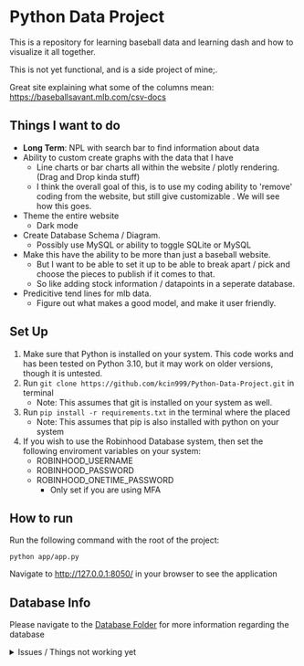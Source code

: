 # Python Data Project
This is a repository for learning baseball data and learning dash and how to visualize it all together. 

This is not yet functional, and is a side project of mine;.

Great site explaining what some of the columns mean: https://baseballsavant.mlb.com/csv-docs

## Things I want to do
* **Long Term**: NPL with search bar to find information about data
* Ability to custom create graphs with the data that I have
    * Line charts or bar charts all within the website / plotly rendering. (Drag and Drop kinda stuff)
    * I think the overall goal of this, is to use my coding ability to 'remove' coding from the website, but still give customizable . We will see how this goes.
* Theme the entire website
    * Dark mode
* Create Database Schema / Diagram. 
    * Possibly use MySQL or ability to toggle SQLite or MySQL
* Make this have the ability to be more than just a baseball website. 
    * But I want to be able to set it up to be able to break apart / pick and choose the pieces to publish if it comes to that. 
    * So like adding stock information / datapoints in a seperate database.
* Predicitive tend lines for mlb data.
    * Figure out what makes a good model, and make it user friendly. 

## Set Up
1. Make sure that Python is installed on your system. This code works and has been tested on Python 3.10, but it may work on older versions, though it is untested. 
2. Run `git clone https://github.com/kcin999/Python-Data-Project.git` in terminal
    * Note: This assumes that git is installed on your system as well.
3. Run `pip install -r requirements.txt` in the terminal where the placed
    * Note: This assumes that pip is also installed with python on your system
4. If you wish to use the Robinhood Database system, then set the following enviroment variables on your system:
    * ROBINHOOD_USERNAME
    * ROBINHOOD_PASSWORD
    * ROBINHOOD_ONETIME_PASSWORD
        * Only set if you are using MFA

## How to run
Run the following command with the root of the project:
```
python app/app.py
```

Navigate to http://127.0.0.1:8050/ in your browser to see the application

## Database Info
Please navigate to the [Database Folder](app/database/) for more information regarding the database

<details>
    <summary>Issues / Things not working yet</summary>
    <h2>Sphnix Documenation</h2>
    <p>
        This code is documenated using Sphinx Standards. If you wish to create the documentation to show in the app, then run the [create_docs.bat](/create_docs.bat) file
        I have the docsite working when commenting out the dash.register_page functions in the subpages
    </p>
</details>
